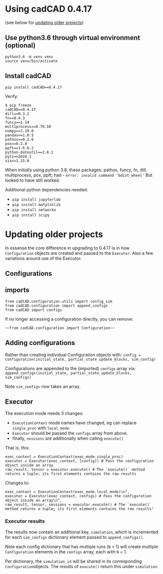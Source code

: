 # Using cadCAD 0.4.17
(see below for [updating older projects](#Updating-older-projects))

## Use python3.6 through virtual environment (optional)
```
python3.6 -m venv venv
source venv/bin/activate
```

## Install cadCAD
`pip install cadCAD==0.4.17`

Verify:
```
$ pip freeze
cadCAD==0.4.17
dill==0.3.2
fn==0.4.3
funcy==1.14
multiprocess==0.70.10
numpy==1.19.0
pandas==1.0.5
pathos==0.2.6
pox==0.2.8
ppft==1.6.6.2
python-dateutil==2.8.1
pytz==2020.1
six==1.15.0
```

When initially using python 3.8, these packages: pathos, funcy, fn, dill, multiprocess, pox, ppft; had - `error: invalid command 'bdist_wheel'`
But looked to have still worked.

Additional python dependencies needed:
- `pip install jupyterlab`
- `pip install matplotlib`
- `pip install networkx`
- `pip install scipy`

# Updating older projects

In essense the core difference in upgrading to 0.4.17 is
in how `Configuration` objects are created and passed to the `Executor`. Also a few variations around use of the Executor.

## Configurations

## imports
```
from cadCAD.configuration.utils import config_sim
from cadCAD.configuration import append_configs
from cadCAD import configs
```

If no longer accessing a configuration directly, you can remove:

`~~from cadCAD.configuration import Configuration~~`

## Adding configurations

Rather than creating individual Configuration objects with:
  `config = Configuration(initial_state, partial_state_update_blocks, sim_config)`

Configurations are appended to the (imported) `configs` array via:
  `append_configs(initial_state, partial_state_update_blocks, sim_configs)`

Note `sim_configs` now takes an array.

## Executor

The execution mode needs 3 changes:
- `ExecutionContext` mode names have changed, eg can replace `single_proc` with `local_mode`.
- `Executor` should be passed the `configs` array from above.
- finally, `sessions` are additionally when calling `execute()`

That is, this:
```
exec_context = ExecutionContext(exec_mode.single_proc)
executor = Executor(exec_context, [config]) # Pass the configuration object inside an array
raw_result, tensor = executor.execute() # The `execute()` method returns a tuple; its first elements contains the raw results
```
Changes to:
```
exec_context = ExecutionContext(exec_mode.local_mode)\n",
executor = Executor(exec_context, configs) # Pass the configuration object inside an array\n",
raw_result, tensor, sessions = executor.execute() # The `execute()` method returns a tuple; its first elements contains the raw results"
```

### Executor results
The results now contain an additional key, `simulation`, which is incremented for each `sim_configs` dictionary element passed to `append_configs()`.


Note each config dictionary that has multiple runs (`N` > 1) will create multiple `Configuration` elements in the `configs` array, each with `N` = 1.

Per dictionary, the `simulation_id` will be shared in its corresponding `Configuration`objects. The results of `execute()` return this under `simulation`.
